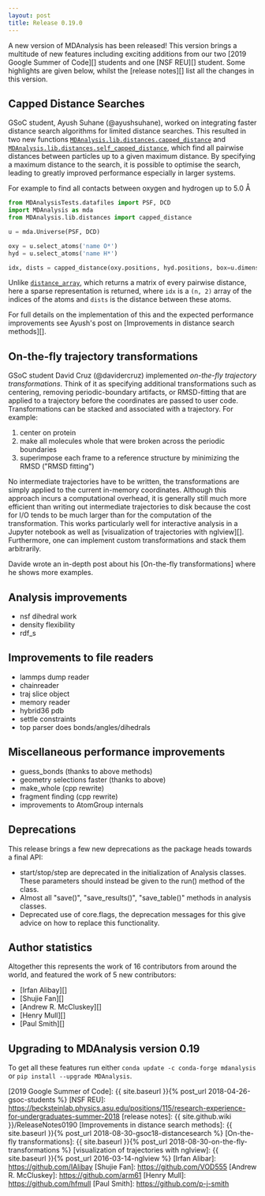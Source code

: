 ```yaml
---
layout: post
title: Release 0.19.0
---
```


A new version of MDAnalysis has been released!
This version brings a multitude of new features
including exciting additions from our two [2019 Google Summer of Code][] students
and one [NSF REU][] student.
Some highlights are given below, whilst
the [release notes][] list all the changes in this version.

## Capped Distance Searches

GSoC student, Ayush Suhane (@ayushsuhane), worked on integrating faster distance search algorithms
for limited distance searches.
This resulted in two new functions 
[`MDAnalysis.lib.distances.capped_distance`](https://www.mdanalysis.org/docs/documentation_pages/lib/distances.html#MDAnalysis.lib.distances.capped_distance) and
[`MDAnalysis.lib.distances.self_capped_distance`](https://www.mdanalysis.org/docs/documentation_pages/lib/distances.html#MDAnalysis.lib.distances.self_capped_distance), 
which find all pairwise distances between
particles up to a given maximum distance.
By specifying a maximum distance to the search, it is possible to optimise the search,
leading to greatly improved performance especially in larger systems.

For example to find all contacts between oxygen and hydrogen up to 5.0 Å
```python
from MDAnalysisTests.datafiles import PSF, DCD
import MDAnalysis as mda
from MDAnalysis.lib.distances import capped_distance

u = mda.Universe(PSF, DCD)

oxy = u.select_atoms('name O*')
hyd = u.select_atoms('name H*')

idx, dists = capped_distance(oxy.positions, hyd.positions, box=u.dimensions, max_cutoff=5.0)
```
Unlike [`distance_array`](https://www.mdanalysis.org/docs/documentation_pages/lib/distances.html#MDAnalysis.lib.distances.distance_array),
which returns a matrix of every pairwise distance,
here a sparse representation is returned,
where `idx` is a `(n, 2)` array of the indices of the atoms
and `dists` is the distance between these atoms.

For full details on the implementation of this and the expected performance improvements
see Ayush's post on [Improvements in distance search methods][].

## On-the-fly trajectory transformations

GSoC student David Cruz (@davidercruz) implemented *on-the-fly trajectory transformations*.
Think of it as specifying additional transformations such as centering, removing periodic-boundary
artifacts, or RMSD-fitting that are applied to a trajectory before the coordinates are passed 
to user code. Transformations can be stacked and associated with a trajectory. For example:

1. center on protein
2. make all molecules whole that were broken across the periodic boundaries
3. superimpose each frame to a reference structure by minimizing the RMSD ("RMSD fitting")

No intermediate trajectories have to be written, the transformations are simply applied to the
current in-memory coordinates. Although this approach incurs a computational overhead, it is generally
still much more efficient than writing out intermediate trajectories to disk because the cost
for I/O tends to be much larger than for the computation of the transformation.
This works particularly well for interactive analysis in a Jupyter notebook as well as 
[visualization of trajectories with nglview][].
Furthermore, one can implement custom transformations and stack them arbitrarily.

Davide wrote an in-depth post about his [On-the-fly transformations] where he shows more examples. 

## Analysis improvements

- nsf dihedral work
- density flexibility
- rdf_s

## Improvements to file readers

- lammps dump reader
- chainreader
- traj slice object
- memory reader
- hybrid36 pdb
- settle constraints
- top parser does bonds/angles/dihedrals


## Miscellaneous performance improvements

- guess_bonds (thanks to above methods)
- geometry selections faster (thanks to above)
- make_whole (cpp rewrite)
- fragment finding (cpp rewrite)
- improvements to AtomGroup internals

## Deprecations

This release brings a few new deprecations as the package heads towards a final API:

  * start/stop/step are deprecated in the initialization of Analysis classes.
    These parameters should instead be given to the run() method of the class.
  * Almost all "save()", "save_results()", "save_table()" methods in
    analysis classes.
  * Deprecated use of core.flags, the deprecation messages for this give advice
    on how to replace this functionality.

## Author statistics

Altogether this represents the work of 16 contributors from around the world,
and featured the work of 5 new contributors:
 - [Irfan Alibay][]
 - [Shujie Fan][]
 - [Andrew R. McCluskey][]
 - [Henry Mull][]
 - [Paul Smith][]


## Upgrading to MDAnalysis version 0.19

To get all these features run either `conda update -c conda-forge mdanalysis`
or `pip install --upgrade MDAnalysis`.

[2019 Google Summer of Code]: {{ site.baseurl }}{% post_url 2018-04-26-gsoc-students %}
[NSF REU]: https://becksteinlab.physics.asu.edu/positions/115/research-experience-for-undergraduates-summer-2018
[release notes]: {{ site.github.wiki }}/ReleaseNotes0190
[Improvements in distance search methods]: {{ site.baseurl }}{% post_url 2018-08-30-gsoc18-distancesearch %}
[On-the-fly transformations]: {{ site.baseurl }}{% post_url 2018-08-30-on-the-fly-transformations %}
[visualization of trajectories with nglview]: {{ site.baseurl }}{% post_url 2016-03-14-nglview %}
[Irfan Alibar]: https://github.com/IAlibay
[Shujie Fan]: https://github.com/VOD555
[Andrew R. McCluskey]: https://github.com/arm61
[Henry Mull]: https://github.com/hfmull
[Paul Smith]: https://github.com/p-j-smith

